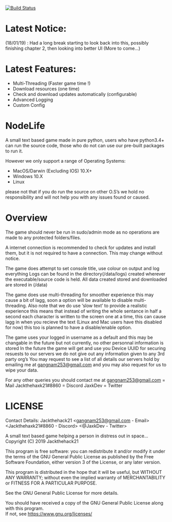 [![Build Status](https://travis-ci.com/jackthehack21/NodeLife.svg?branch=master)](https://travis-ci.com/jackthehack21/NodeLife)

# Latest Notice:
(18/01/19) : Had a long break starting to look back into this, possibly finishing chapter 2, then looking into better UI (More to come...)

# Latest Features:
- Multi-Threading (Faster game time !)
- Download resources (one time)
- Check and download updates automatically (configurable)
- Advanced Logging
- Custom Config

# NodeLife
A small text based game made in pure python,
users who have python3.4+ can run the source code, those who do not can use our pre-built packages to run it.

However we only support a range of Operating Systems:
- MacOS/Darwin (Excluding IOS) 10.X+
- Windows 10.X
- Linux

please not that if you do run the source on other O.S’s we hold no responsibility and will not help you with any issues found or caused.

# Overview
The game should never be run in sudo/admin mode as no operations are made to any protected folders/files.

A internet connection is recommended to check for updates and install them, but it is not required to have a connection.
This may change without notice.

The game does attempt to set console title, use colour on output and log everything
Logs can be found in the directory(/data/logs) created wherever the executable/source code is held.
All data created stored and downloaded are stored in (/data)

The game does use multi-threading for smoother experience this may cause a bit of lagg, soon a option will be available to disable multi-threading.
Also note that we do use ‘slow text’ to provide a realistic experience this means that instead of writing the whole sentance in half a second each character is written to the screen one at a time, this can cause lagg in when you recieve the text (Linux and Mac users have this disabled for now)
this too is planned to have a disable/enable option.

The game uses your logged in username as a default and this may be changable in the future but not currently, no other personnal information is stored
In the future the game will get and use you Device UUID for securing resuests to our servers we do not give out any information given to any 3rd party org’s
You may request to see a list of all details our servers hold by emailing me at gangnam253@gmail.com and you may also request for us to wipe your data.

For any other queries you should contact me at
gangnam253@gmail.com = Mail
Jackthehaxk21#8860   = Discord
JaxkDev              = Twitter

# LICENSE


Contact Details:
  Jackthehack21 <gangnam253@gmail.com - Email>
  <Jackthehaxk21#8860 - Discord>
  <@JaxkDev - Twitter>

A small text based game helping a person in distress out in space...
Copyright (C) 2019 Jackthehack21

This program is free software: you can redistribute it and/or modify it under the terms of the GNU General Public License as published by the Free Software Foundation, either version 3 of the License, or any later version.

This program is distributed in the hope that it will be useful, but WITHOUT ANY WARRANTY; without even the implied warranty of MERCHANTABILITY or FITNESS FOR A PARTICULAR PURPOSE.  

See the GNU General Public License for more details.

You should have received a copy of the GNU General Public License along with this program.  
If not, see https://www.gnu.org/licenses/